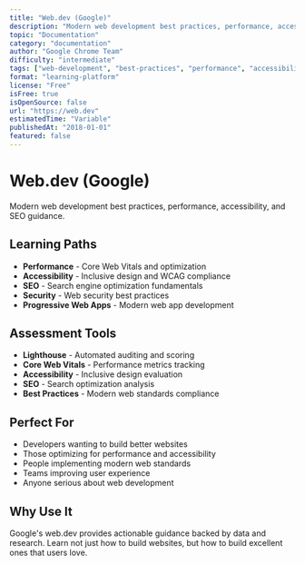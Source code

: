 ```yaml
---
title: "Web.dev (Google)"
description: "Modern web development best practices, performance, accessibility, and SEO guidance"
topic: "Documentation"
category: "documentation"
author: "Google Chrome Team"
difficulty: "intermediate"
tags: ["web-development", "best-practices", "performance", "accessibility", "seo", "modern-web"]
format: "learning-platform"
license: "Free"
isFree: true
isOpenSource: false
url: "https://web.dev"
estimatedTime: "Variable"
publishedAt: "2018-01-01"
featured: false
---
```


# Web.dev (Google)

Modern web development best practices, performance, accessibility, and SEO guidance.

## Learning Paths
- **Performance** - Core Web Vitals and optimization
- **Accessibility** - Inclusive design and WCAG compliance
- **SEO** - Search engine optimization fundamentals
- **Security** - Web security best practices
- **Progressive Web Apps** - Modern web app development

## Assessment Tools
- **Lighthouse** - Automated auditing and scoring
- **Core Web Vitals** - Performance metrics tracking
- **Accessibility** - Inclusive design evaluation
- **SEO** - Search optimization analysis
- **Best Practices** - Modern web standards compliance

## Perfect For
- Developers wanting to build better websites
- Those optimizing for performance and accessibility
- People implementing modern web standards
- Teams improving user experience
- Anyone serious about web development

## Why Use It
Google's web.dev provides actionable guidance backed by data and research. Learn not just how to build websites, but how to build excellent ones that users love.